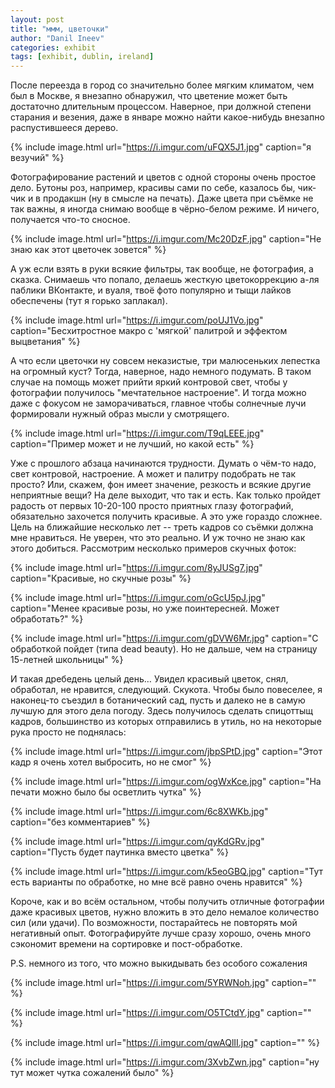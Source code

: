```yaml
---
layout: post
title: "ммм, цветочки"
author: "Danil Ineev"
categories: exhibit
tags: [exhibit, dublin, ireland]
---
```


После переезда в город со значительно более мягким климатом, чем был в Москве, я внезапно обнаружил, что цветение может быть достаточно длительным процессом. Наверное, при должной степени старания и везения, даже в январе можно найти какое-нибудь внезапно распустившееся дерево.

{% include image.html url="https://i.imgur.com/uFQX5J1.jpg" caption="я везучий" %}

Фотографирование растений и цветов с одной стороны очень простое дело. Бутоны роз, например, красивы сами по себе, казалось бы, чик-чик и в продакшн (ну в смысле на печать). Даже цвета при съёмке не так важны, я иногда снимаю вообще в чёрно-белом режиме. И ничего, получается что-то сносное.

{% include image.html url="https://i.imgur.com/Mc20DzF.jpg" caption="Не знаю как этот цветочек зовется" %}

А уж если взять в руки всякие фильтры, так вообще, не фотография, а сказка. Снимаешь что попало, делаешь жесткую цветокоррекцию а-ля паблики ВКонтакте, и вуаля, твоё фото популярно и тыщи лайков обеспечены (тут я горько заплакал).

{% include image.html url="https://i.imgur.com/poUJ1Vo.jpg" caption="Бесхитростное макро с 'мягкой' палитрой и эффектом выцветания" %}

А что если цветочки ну совсем неказистые, три малюсеньких лепестка на огромный куст? Тогда, наверное, надо немного подумать. В таком случае на помощь может прийти яркий контровой свет, чтобы у фотографии получилось "мечтательное настроение". И тогда можно даже с фокусом не заморачиваться, главное чтобы солнечные лучи формировали нужный образ мысли у смотрящего.

{% include image.html url="https://i.imgur.com/T9qLEEE.jpg" caption="Пример может и не лучший, но какой есть" %}

Уже с прошлого абзаца начинаются трудности. Думать о чём-то надо, свет контровой, настроение. А может и палитру подобрать не так просто? Или, скажем, фон имеет значение, резкость и всякие другие неприятные вещи? На деле выходит, что так и есть. Как только пройдет радость от первых 10-20-100 просто приятных глазу фотографий, обязательно захочется получить красивые. А это уже гораздо сложнее. Цель на ближайшие несколько лет -- треть кадров со съёмки должна мне нравиться. Не уверен, что это реально. И уж точно не знаю как этого добиться. Рассмотрим несколько примеров скучных фоток:

{% include image.html url="https://i.imgur.com/8yJUSg7.jpg" caption="Красивые, но скучные розы" %}

{% include image.html url="https://i.imgur.com/oGcU5pJ.jpg" caption="Менее красивые розы, но уже поинтересней. Может обработать?" %}

{% include image.html url="https://i.imgur.com/gDVW6Mr.jpg" caption="С обработкой пойдет (типа dead beauty). Но не дальше, чем на страницу 15-летней школьницы" %}

И такая дребедень целый день… Увидел красивый цветок, снял, обработал, не нравится, следующий. Скукота. Чтобы было повеселее, я наконец-то съездил в ботанический сад, пусть и далеко не в самую лучшую для этого дела погоду. Здесь получилось сделать спицоттыщ кадров, большинство из которых отправились в утиль, но на некоторые рука просто не поднялась:

{% include image.html url="https://i.imgur.com/jbpSPtD.jpg" caption="Этот кадр я очень хотел выбросить, но не смог" %}

{% include image.html url="https://i.imgur.com/ogWxKce.jpg" caption="На печати можно было бы осветлить чутка" %}

{% include image.html url="https://i.imgur.com/6c8XWKb.jpg" caption="без комментариев" %}

{% include image.html url="https://i.imgur.com/qyKdGRv.jpg" caption="Пусть будет паутинка вместо цветка" %}

{% include image.html url="https://i.imgur.com/k5eoGBQ.jpg" caption="Тут есть варианты по обработке, но мне всё равно очень нравится" %}

Короче, как и во всём остальном, чтобы получить отличные фотографии даже красивых цветов, нужно вложить в это дело немалое количество сил (или удачи). По возможности, постарайтесь не повторять мой негативный опыт. Фотографируйте лучше сразу хорошо, очень много сэкономит времени на сортировке и пост-обработке. 

P.S. немного из того, что можно выкидывать без особого сожаления

{% include image.html url="https://i.imgur.com/5YRWNoh.jpg" caption="" %}

{% include image.html url="https://i.imgur.com/O5TCtdY.jpg" caption="" %}

{% include image.html url="https://i.imgur.com/qwAQlII.jpg" caption="" %}

{% include image.html url="https://i.imgur.com/3XvbZwn.jpg" caption="ну тут может чутка сожалений было" %}

